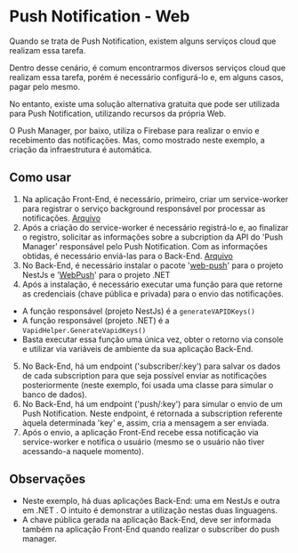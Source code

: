 # Push Notification - Web
<p>Quando se trata de Push Notification, existem alguns serviços cloud que realizam essa tarefa.</p>
<p>Dentro desse cenário, é comum encontrarmos diversos serviços cloud que realizam essa tarefa, porém é necessário configurá-lo e, em alguns casos, pagar pelo mesmo.</p>
<p>No entanto, existe uma solução alternativa gratuita que pode ser utilizada para Push Notification, utilizando recursos da própria Web.</p>
<p>O Push Manager, por baixo, utiliza o Firebase para realizar o envio e recebimento das notificações. Mas, como mostrado neste exemplo, a criação da infraestrutura é automática. </p>

## Como usar
1. Na aplicação Front-End, é necessário, primeiro, criar um service-worker para registrar o serviço background responsável por processar as notificações. [Arquivo](https://github.com/martineli17/react-push-notification/blob/master/front/public/services-works/notification.js) 
2. Após a criação do service-worker é necessário registrá-lo e, ao finalizar o registro, solicitar as informações sobre a subcription da API do 'Push Manager' responsável pelo Push Notification. Com as informações obtidas, é necessário enviá-las para o Back-End. [Arquivo](https://github.com/martineli17/react-push-notification/blob/master/front/src/index.tsx)
3. No Back-End, é necessário instalar o pacote '[web-push](https://www.npmjs.com/package/web-push)' para o projeto NestJs e '[WebPush](https://github.com/web-push-libs/web-push-csharp/)' para o projeto .NET
4. Após a instalação, é necessário executar uma função para que retorne as credenciais (chave pública e privada) para o envio das notificações.
  - A função responsável (projeto NestJs) é a `generateVAPIDKeys()`
  - A função responsável (projeto .NET) é a `VapidHelper.GenerateVapidKeys()`
  - Basta executar essa função uma única vez, obter o retorno via console e utilizar via variáveis de ambiente da sua aplicação Back-End.
5. No Back-End, há um endpoint ('subscriber/:key') para salvar os dados de cada subscription para que seja possível enviar as notificações posteriormente (neste exemplo, foi usada uma classe para simular o banco de dados).
6. No Back-End, há um endpoint ('push/:key') para simular o envio de um Push Notification. Neste endpoint, é retornada a subscription referente àquela determinada 'key' e, assim, cria a mensagem a ser enviada.
7. Após o envio, a aplicação Front-End recebe essa notificação via service-worker e notifica o usuário (mesmo se o usuário não tiver acessando-a naquele momento).

## Observações
- Neste exemplo, há duas aplicações Back-End: uma em NestJs e outra em .NET . O intuito é demonstrar a utilização nestas duas linguagens.
- A chave pública gerada na aplicação Back-End, deve ser informada também na aplicação Front-End quando realizar o subscriber do push manager.
